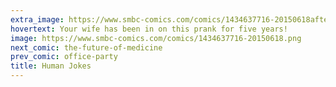 ```yaml
---
extra_image: https://www.smbc-comics.com/comics/1434637716-20150618after.png
hovertext: Your wife has been in on this prank for five years!
image: https://www.smbc-comics.com/comics/1434637716-20150618.png
next_comic: the-future-of-medicine
prev_comic: office-party
title: Human Jokes
---
```


